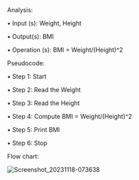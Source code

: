 Analysis: 

•	Input (s): Weight, Height

•	Output(s): BMI

•	Operation (s): BMI = Weight/(Height)^2

Pseudocode:

•	Step 1: Start

•	Step 2: Read the Weight

•	Step 3: Read the Height

•	Step 4: Compute BMI = Weight/(Height)^2 

•	Step 5: Print BMI

•	Step 6: Stop

Flow chart:


![Screenshot_20231118-073638](https://github.com/SWEG-2015EC-Batch/Algorithm-Avengers/assets/149164024/01c1ad92-4d2e-4570-aba6-4e5f77328b20)





